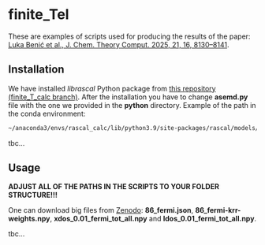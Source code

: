 # finite_Tel
These are examples of scripts used for producing the results of the paper: [Luka Benić et al.,  J. Chem. Theory Comput. 2025, 21, 16, 8130–8141](https://pubs.acs.org/doi/full/10.1021/acs.jctc.5c00959).


## Installation

We have installed *librascal* Python package from [this repository (finite_T_calc branch)](https://github.com/cbenmahm/librascal.git). After the installation you have to change **asemd.py** file with the one we provided in the **python** directory. Example of the path in the conda environment:

```bash
~/anaconda3/envs/rascal_calc/lib/python3.9/site-packages/rascal/models/asemd.py
```

tbc...

## Usage

**ADJUST ALL OF THE PATHS IN THE SCRIPTS TO YOUR FOLDER STRUCTURE!!!**

One can download big files from [Zenodo](https://zenodo.org/records/15125087): **86_fermi.json**, **86_fermi-krr-weights.npy**, **xdos_0.01_fermi_tot_all.npy** and **ldos_0.01_fermi_tot_all.npy**.

tbc...
